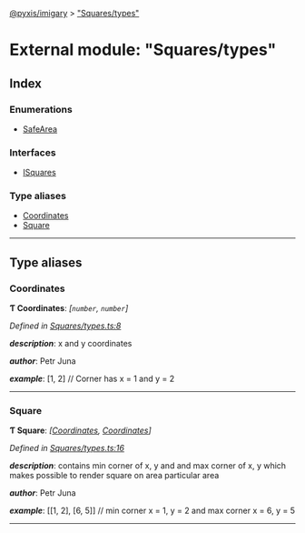 [@pyxis/imigary](../README.md) > ["Squares/types"](../modules/_squares_types_.md)

# External module: "Squares/types"

## Index

### Enumerations

* [SafeArea](../enums/_squares_types_.safearea.md)

### Interfaces

* [ISquares](../interfaces/_squares_types_.isquares.md)

### Type aliases

* [Coordinates](_squares_types_.md#coordinates)
* [Square](_squares_types_.md#square)

---

## Type aliases

<a id="coordinates"></a>

###  Coordinates

**Ƭ Coordinates**: *[`number`, `number`]*

*Defined in [Squares/types.ts:8](https://github.com/creaux/pyxis/blob/42c6131/packages/imigary/src/Squares/types.ts#L8)*

*__description__*: x and y coordinates

*__author__*: Petr Juna

*__example__*: \[1, 2\] // Corner has x = 1 and y = 2

___
<a id="square"></a>

###  Square

**Ƭ Square**: *[[Coordinates](_squares_types_.md#coordinates), [Coordinates](_squares_types_.md#coordinates)]*

*Defined in [Squares/types.ts:16](https://github.com/creaux/pyxis/blob/42c6131/packages/imigary/src/Squares/types.ts#L16)*

*__description__*: contains min corner of x, y and and max corner of x, y which makes possible to render square on area particular area

*__author__*: Petr Juna

*__example__*: \[\[1, 2\], \[6, 5\]\] // min corner x = 1, y = 2 and max corner x = 6, y = 5

___

